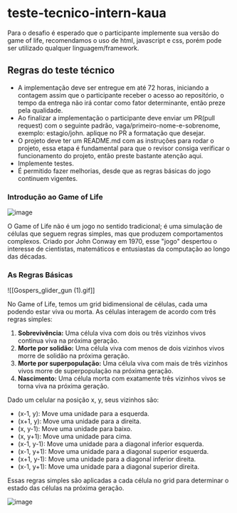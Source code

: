 # teste-tecnico-intern-kaua

Para o desafio é esperado que o participante implemente sua versão do game of life, recomendamos o uso de html, javascript e css, porém pode ser utilizado qualquer linguagem/framework.

## Regras do teste técnico

- A implementação deve ser entregue em até 72 horas, iniciando a contagem assim que o participante receber o acesso ao repositório, o tempo da entrega não irá contar como fator determinante, então preze pela qualidade. 
- Ao finalizar a implementação o participante deve enviar um PR(pull request) com o seguinte padrão, vaga/primeiro-nome-e-sobrenome, exemplo: estagio/john. aplique no PR a formatação que desejar.
- O projeto deve ter um README.md com as instruções para rodar o projeto, essa etapa é fundamental para que o revisor consiga verificar o funcionamento do projeto, então preste bastante atenção aqui.
- Implemente testes.
- É permitido fazer melhorias, desde que as regras básicas do jogo continuem vigentes. 

### Introdução ao Game of Life

![image](https://upload.wikimedia.org/wikipedia/commons/e/e5/Gospers_glider_gun.gif)

O Game of Life não é um jogo no sentido tradicional; é uma simulação de células que seguem regras simples, mas que produzem comportamentos complexos. Criado por John Conway em 1970, esse "jogo" despertou o interesse de cientistas, matemáticos e entusiastas da computação ao longo das décadas.

### As Regras Básicas
![[Gospers_glider_gun (1).gif]]

No Game of Life, temos um grid bidimensional de células, cada uma podendo estar viva ou morta. As células interagem de acordo com três regras simples:

1. **Sobrevivência:** Uma célula viva com dois ou três vizinhos vivos continua viva na próxima geração.
2. **Morte por solidão:** Uma célula viva com menos de dois vizinhos vivos morre de solidão na próxima geração.
3. **Morte por superpopulação:** Uma célula viva com mais de três vizinhos vivos morre de superpopulação na próxima geração.
4. **Nascimento:** Uma célula morta com exatamente três vizinhos vivos se torna viva na próxima geração.


Dado um celular na posição x, y, seus vizinhos são:

- (x-1, y): Move uma unidade para a esquerda.
- (x+1, y): Move uma unidade para a direita.
- (x, y-1): Move uma unidade para baixo.
- (x, y+1): Move uma unidade para cima.
- (x-1, y-1): Move uma unidade para a diagonal inferior esquerda.
- (x-1, y+1): Move uma unidade para a diagonal superior esquerda.
- (x+1, y-1): Move uma unidade para a diagonal inferior direita.
- (x-1, y+1): Move uma unidade para a diagonal superior direita.

Essas regras simples são aplicadas a cada célula no grid para determinar o estado das células na próxima geração.


![image](https://upload.wikimedia.org/wikipedia/commons/7/7e/GameOfLife_Glider_Animation.gif)
